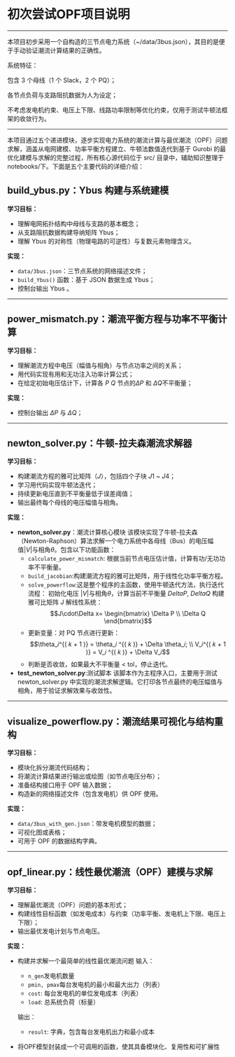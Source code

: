 # 初次尝试OPF项目说明


---

本项目初步采用一个自构造的三节点电力系统（~/data/3bus.json），其目的是便于手动验证潮流计算结果的正确性。

系统特征：

包含 3 个母线（1 个 Slack，2 个 PQ）；

各节点负荷与支路阻抗数据为人为设定；

不考虑发电机约束、电压上下限、线路功率限制等优化约束，仅用于测试牛顿法框架的收敛行为。

---
本项目通过五个递进模块，逐步实现电力系统的潮流计算与最优潮流（OPF）问题求解，涵盖从电网建模、功率平衡方程建立、牛顿法数值迭代到基于 Gurobi 的最优化建模与求解的完整过程，所有核心源代码位于 src/ 目录中，辅助知识整理于 notebooks/下。下面是五个主要代码的详细介绍：


## build_ybus.py：Ybus 构建与系统建模

**学习目标：**
- 理解电网拓扑结构中母线与支路的基本概念；
- 从支路阻抗数据构建导纳矩阵 Ybus；
- 理解 Ybus 的对称性（物理电路的可逆性）与复数元素物理含义。

**实现：**
- `data/3bus.json`：三节点系统的网络描述文件；
- `build_Ybus()` 函数：基于 JSON 数据生成 Ybus；
- 控制台输出 Ybus 。

---

## power_mismatch.py：潮流平衡方程与功率不平衡计算

**学习目标：**
- 理解潮流方程中电压（幅值与相角）与节点功率之间的关系；
- 用代码实现有用和无功注入功率计算公式；
- 在给定初始电压估计下，计算各 $P$ $Q$ 节点的$\Delta P$ 和 $\Delta Q$不平衡量；

**实现：**
- 控制台输出 $\Delta P$ 与 $\Delta Q$；


---

## newton_solver.py：牛顿-拉夫森潮流求解器

**学习目标：**
- 构建潮流方程的雅可比矩阵（$J$），包括四个子块 $J1$ ~ $J4$；
- 学习用代码实现牛顿法迭代；
- 持续更新电压直到不平衡量低于误差阈值；
- 输出最终每个母线的电压幅值与相角。

**实现：**

- **newton_solver.py**：潮流计算核心模块
该模块实现了牛顿-拉夫森（Newton-Raphson）算法求解一个电力系统中各母线（Bus）的电压幅值$|V|$与相角$\theta$。包含以下功能函数：
    - `calculate_power_mismatch`: 根据当前节点电压估计值，计算有功/无功功率不平衡量。
    - `build_jacobian`:构建潮流方程的雅可比矩阵，用于线性化功率平衡方程。
    - `solve_powerflow`:这是整个程序的主函数，使用牛顿迭代方法，执行迭代流程： 初始化电压 $|V|$与相角$\theta$，计算当前不平衡量 $Delta P$, $Delta Q$ 构建雅可比矩阵 J 解线性系统：$$J\cdot\Delta x= \begin{bmatrix} \Delta P \\ \Delta Q \end{bmatrix}$$
    - 更新变量：对 PQ 节点进行更新： $$\theta_𝑖^{( 𝑘 + 1 )} = \theta_𝑖 ^{( 𝑘 )} + \Delta \theta_𝑖; \\ V_𝑖^{( 𝑘 + 1 )} = V_𝑖 ^{( 𝑘 )} + \Delta V_𝑖$$
    - 判断是否收敛，如果最大不平衡量 < tol，停止迭代。
- **test_newton_solver.py**:测试脚本
该脚本作为主程序入口，主要用于测试 newton_solver.py 中实现的潮流求解逻辑。它打印各节点最终的电压幅值与相角，用于验证求解效果与收敛性。

---

## visualize_powerflow.py：潮流结果可视化与结构重构

**学习目标：**
- 模块化拆分潮流代码结构；
- 将潮流计算结果进行输出或绘图（如节点电压分布）；
- 准备结构接口用于 OPF 输入数据；
- 构造新的网络描述文件（包含发电机）供 OPF 使用。

**实现：**
- `data/3bus_with_gen.json`：带发电机模型的数据；
- 可视化图或表格；
- 可用于 OPF 的数据结构字典。

---

## opf_linear.py：线性最优潮流（OPF）建模与求解

**学习目标：**
- 理解最优潮流（OPF）问题的基本形式；
- 构建线性目标函数（如发电成本）与约束（功率平衡、发电机上下限、电压上下限）；
- 输出最优发电计划与节点电压。

**实现：**

- 构建并求解一个最简单的线性最优潮流问题
    输入：
    - `n_gen`发电机数量
    - `pmin, pmax`每台发电机的最小和最大出力（列表）
    - `cost`: 每台发电机的单位发电成本（列表）
    - `load`: 总系统负荷（标量）

    输出：
    - `result`: 字典，包含每台发电机出力和最小成本

- 将OPF模型封装成一个可调用的函数，使其具备模块化、复用性和可扩展性

